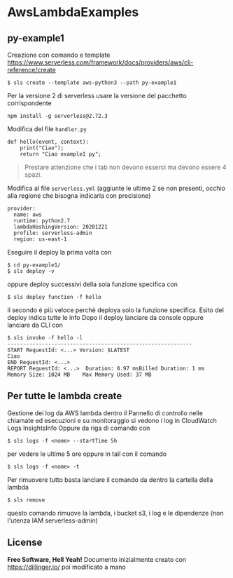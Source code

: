 # AwsLambdaExamples

## py-example1
Creazione con comando e template https://www.serverless.com/framework/docs/providers/aws/cli-reference/create
```
$ sls create --template aws-python3 --path py-example1
```

Per la versione 2 di serverless usare la versione del pacchetto corrispondente
```
npm install -g serverless@2.72.3
```

Modifica del file `handler.py`
```
def hello(event, context):
	print("Ciao");
	return "Ciao example1 py";
```
> Prestare attenzione che i tab non devono esserci ma devono essere 4 spazi.

Modifica al file `serverless.yml` (aggiunte le ultime 2 se non presenti, occhio alla regione che bisogna indicarla con precisione)
```
provider:
  name: aws
  runtime: python2.7
  lambdaHashingVersion: 20201221
  profile: serverless-admin
  region: us-east-1
```
Eseguire il deploy la prima volta con 
```
$ cd py-example1/
$ sls deploy -v
```
oppure deploy successivi della sola funzione specifica con
```
$ sls deploy function -f hello
```
il secondo è più veloce perchè deploya solo la funzione specifica.
Esito del deploy indica tutte le info
Dopo il deploy lanciare da console oppure lanciare da CLI con
```
$ sls invoke -f hello -l
-----------------------------------------------------------
START RequestId: <...> Version: $LATEST
Ciao
END RequestId: <...>
REPORT RequestId: <...>  Duration: 0.97 msBilled Duration: 1 ms   Memory Size: 1024 MB    Max Memory Used: 37 MB
```

## Per tutte le lambda create
Gestione dei log da AWS lambda dentro il Pannello di controllo nelle chiamate ed esecuzioni e su monitoraggio si vedono i log in CloudWatch Logs InsightsInfo
Oppure da riga di comando con
```
$ sls logs -f <nome> --startTime 5h
```
per vedere le ultime 5 ore oppure in tail con il comando
```
$ sls logs -f <nome> -t 
```
Per rimuovere tutto basta lanciare il comando da dentro la cartella della lambda
```
$ sls remove
```
questo comando rimuove la lambda, i bucket s3, i log e le dipendenze (non l'utenza IAM serverless-admin)



## License
**Free Software, Hell Yeah!**
Documento inizialmente creato con https://dillinger.io/ poi modificato a mano